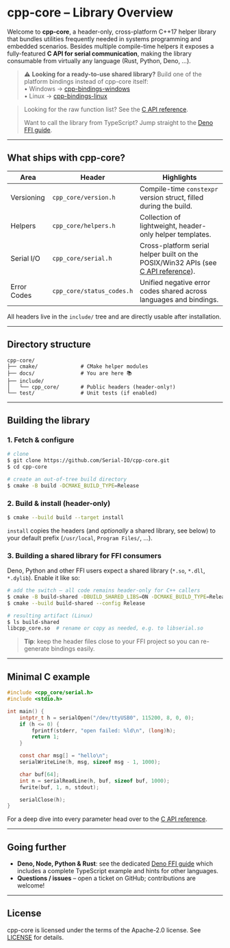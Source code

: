 # cpp-core – Library Overview

Welcome to **cpp-core**, a header-only, cross-platform C++17 helper library that bundles utilities frequently needed in systems programming and embedded scenarios.  Besides multiple compile-time helpers it exposes a fully-featured **C API for serial communication**, making the library consumable from virtually any language (Rust, Python, Deno, …).

> ⚠️ **Looking for a ready-to-use shared library?** Build one of the platform bindings instead of cpp-core itself:  
> • Windows → [cpp-bindings-windows](https://github.com/Serial-IO/cpp-bindings-windows)  
> • Linux   → [cpp-bindings-linux](https://github.com/Serial-IO/cpp-bindings-linux)

> Looking for the raw function list? See the [C API reference](api_reference.md).
>
> Want to call the library from TypeScript? Jump straight to the [Deno FFI guide](deno_ffi.md).

---

## What ships with cpp-core?

| Area | Header | Highlights |
|------|--------|------------|
| Versioning | `cpp_core/version.h` | Compile-time `constexpr` version struct, filled during the build.
| Helpers    | `cpp_core/helpers.h` | Collection of lightweight, header-only helper templates.
| Serial I/O | `cpp_core/serial.h`  | Cross-platform serial helper built on the POSIX/Win32 APIs (see [C API reference](api_reference.md)).
| Error Codes| `cpp_core/status_codes.h` | Unified negative error codes shared across languages and bindings.

All headers live in the `include/` tree and are directly usable after installation.

---

## Directory structure

```
cpp-core/
├── cmake/              # CMake helper modules
├── docs/               # You are here 📚
├── include/
│   └── cpp_core/       # Public headers (header-only!)
└── test/               # Unit tests (if enabled)
```

---

## Building the library

### 1. Fetch & configure

```bash
# clone
$ git clone https://github.com/Serial-IO/cpp-core.git
$ cd cpp-core

# create an out-of-tree build directory
$ cmake -B build -DCMAKE_BUILD_TYPE=Release
```

### 2. Build & install (header-only)

```bash
$ cmake --build build --target install
```

`install` copies the headers (and *optionally* a shared library, see below) to your default prefix (`/usr/local`, `Program Files/`, …).

### 3. Building a shared library for FFI consumers

Deno, Python and other FFI users expect a shared library (`*.so`, `*.dll`, `*.dylib`).  Enable it like so:

```bash
# add the switch – all code remains header-only for C++ callers
$ cmake -B build-shared -DBUILD_SHARED_LIBS=ON -DCMAKE_BUILD_TYPE=Release
$ cmake --build build-shared --config Release

# resulting artifact (Linux)
$ ls build-shared
libcpp_core.so  # rename or copy as needed, e.g. to libserial.so
```

> **Tip**: keep the header files close to your FFI project so you can re-generate bindings easily.

---

## Minimal C example

```c
#include <cpp_core/serial.h>
#include <stdio.h>

int main() {
    intptr_t h = serialOpen("/dev/ttyUSB0", 115200, 8, 0, 0);
    if (h <= 0) {
        fprintf(stderr, "open failed: %ld\n", (long)h);
        return 1;
    }

    const char msg[] = "hello\n";
    serialWriteLine(h, msg, sizeof msg - 1, 1000);

    char buf[64];
    int n = serialReadLine(h, buf, sizeof buf, 1000);
    fwrite(buf, 1, n, stdout);

    serialClose(h);
}
```

For a deep dive into every parameter head over to the [C API reference](api_reference.md).

---

## Going further

* **Deno, Node, Python & Rust**: see the dedicated [Deno FFI guide](deno_ffi.md) which includes a complete TypeScript example and hints for other languages.
* **Questions / issues** – open a ticket on GitHub; contributions are welcome!

---

## License

cpp-core is licensed under the terms of the Apache-2.0 license.  See [LICENSE](../LICENSE) for details. 
